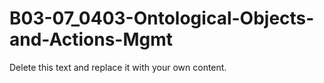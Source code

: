

# B03-07_0403-Ontological-Objects-and-Actions-Mgmt

Delete this text and replace it with your own content.
